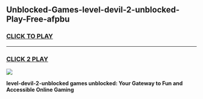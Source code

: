 
## Unblocked-Games-level-devil-2-unblocked-Play-Free-afpbu
<h3>
<a href="https://premium76.site?title=level-devil-2-unblocked&ref=12A">CLICK TO PLAY</a></h3>
<hr>

<h3>
<a href="https://premium76.site?title=level-devil-2-unblocked&ref=12A">CLICK 2 PLAY</a>
  
</h3>

<a href="https://premium76.site?title=level-devil-2-unblocked&ref=12A"><img src="https://clearcache.store/games.png"></a>


**level-devil-2-unblocked games unblocked: Your Gateway to Fun and Accessible Online Gaming**
